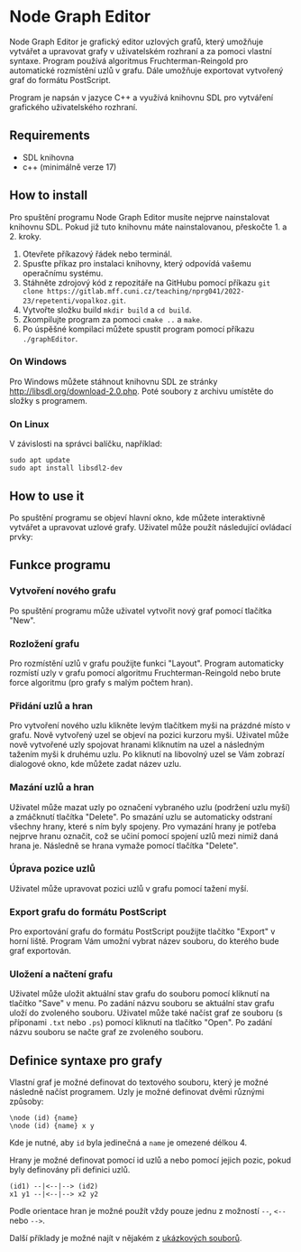 # Node Graph Editor
Node Graph Editor je grafický editor uzlových grafů, který umožňuje vytvářet a upravovat grafy v uživatelském rozhraní a za pomoci vlastní syntaxe. Program používá algoritmus Fruchterman-Reingold pro automatické rozmístění uzlů v grafu. Dále umožňuje exportovat vytvořený graf do formátu PostScript.

Program je napsán v jazyce C++ a využívá knihovnu SDL pro vytváření grafického uživatelského rozhraní.

## Requirements

* SDL knihovna
* c++ (minimálně verze 17)

## How to install
Pro spuštění programu Node Graph Editor musíte nejprve nainstalovat knihovnu SDL. Pokud již tuto knihovnu máte nainstalovanou, přeskočte 1. a 2. kroky.

1. Otevřete příkazový řádek nebo terminál.
2. Spusťte příkaz pro instalaci knihovny, který odpovídá vašemu operačnímu systému.
3. Stáhněte zdrojový kód z repozitáře na GitHubu pomocí příkazu `git clone https://gitlab.mff.cuni.cz/teaching/nprg041/2022-23/repetenti/vopalkoz.git`.
4. Vytvořte složku build `mkdir build` a `cd build`.
5. Zkompilujte program za pomoci `cmake ..` a `make`.
6. Po úspěšné kompilaci můžete spustit program pomocí příkazu `./graphEditor`.

### On Windows
Pro Windows můžete stáhnout knihovnu SDL ze stránky http://libsdl.org/download-2.0.php. Poté soubory z archivu umístěte do složky s programem.

### On Linux
V závislosti na správci balíčku, například:

```
sudo apt update
sudo apt install libsdl2-dev
```

## How to use it
Po spuštění programu se objeví hlavní okno, kde můžete interaktivně vytvářet a upravovat uzlové grafy. Uživatel může použít následující ovládací prvky:

## Funkce programu
### Vytvoření nového grafu
Po spuštění programu může uživatel vytvořit nový graf pomocí tlačítka "New".

### Rozložení grafu
Pro rozmístění uzlů v grafu použijte funkci "Layout". Program automaticky rozmístí uzly v grafu pomocí algoritmu Fruchterman-Reingold nebo brute force algoritmu (pro grafy s malým počtem hran).

### Přidání uzlů a hran
Pro vytvoření nového uzlu klikněte levým tlačítkem myši na prázdné místo v grafu. Nově vytvořený uzel se objeví na pozici kurzoru myši. Uživatel může nově vytvořené uzly spojovat hranami kliknutím na uzel a následným tažením myši k druhému uzlu.
Po kliknutí na libovolný uzel se Vám zobrazí dialogové okno, kde můžete zadat název uzlu.

### Mazání uzlů a hran
Uživatel může mazat uzly po označení vybraného uzlu (podržení uzlu myší) a zmáčknutí tlačítka "Delete".  Po smazání uzlu se automaticky odstraní všechny hrany, které s ním byly spojeny.
Pro vymazání hrany je potřeba nejprve hranu označit, což se učiní pomocí spojení uzlů mezi nimiž daná hrana je. Následně se hrana vymaže pomocí tlačítka "Delete".

### Úprava pozice uzlů
Uživatel může upravovat pozici uzlů v grafu pomocí tažení myší.

### Export grafu do formátu PostScript
Pro exportování grafu do formátu PostScript použijte tlačítko "Export" v horní liště. Program Vám umožní vybrat název souboru, do kterého bude graf exportován.

### Uložení a načtení grafu
Uživatel může uložit aktuální stav grafu do souboru pomocí kliknutí na tlačítko "Save" v menu. Po zadání názvu souboru se aktuální stav grafu uloží do zvoleného souboru. 
Uživatel může také načíst graf ze souboru (s příponami `.txt` nebo `.ps`) pomocí kliknutí na tlačítko "Open". Po zadání názvu souboru se načte graf ze zvoleného souboru.

## Definice syntaxe pro grafy
Vlastní graf je možné definovat do textového souboru, který je možné následně načíst programem.
Uzly je možné definovat dvěmi různými způsoby:
```
\node (id) {name}
\node (id) {name} x y
```
Kde je nutné, aby `id` byla jedinečná a `name` je omezené délkou 4.

Hrany je možné definovat pomocí id uzlů a nebo pomocí jejich pozic, pokud byly definovány při definici uzlů.
```
(id1) --|<--|--> (id2)
x1 y1 --|<--|--> x2 y2
```
Podle orientace hran je možné použít vždy pouze jednu z možností `--`, `<--` nebo `-->`.

Další příklady je možné najít v nějakém z [ukázkových souborů](data).




